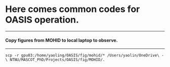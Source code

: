 # Here comes common codes for OASIS operation.

---
#### Copy figures from MOHID to local laptop to observe.
---
`scp -r gpu03:/home/yaoling/OASIS/fig/mohid/* /Users/yaolin/OneDrive\ -\ NTNU/MASCOT_PhD/Projects/OASIS/fig/MOHID/.`

